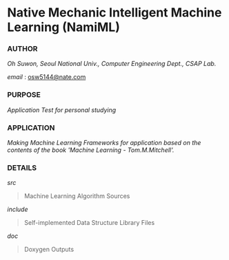 Native Mechanic Intelligent Machine Learning (NamiML)
===============

### AUTHOR ###
*Oh Suwon, Seoul National Univ., Computer Engineering Dept., CSAP Lab.*

*email* : <osw5144@nate.com>

### PURPOSE ###
*Application Test for personal studying*

### APPLICATION ###

*Making Machine Learning Frameworks for application based on the contents of the book 'Machine Learning - Tom.M.Mitchell'.*

### DETAILS ###

_src_
> Machine Learning Algorithm Sources

_include_
> Self-implemented Data Structure Library Files

_doc_
> Doxygen Outputs
